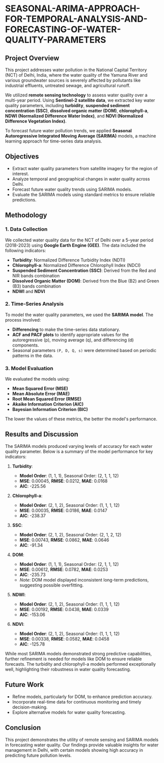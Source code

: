 # SEASONAL-ARIMA-APPROACH-FOR-TEMPORAL-ANALYSIS-AND-FORECASTING-OF-WATER-QUALITY-PARAMETERS

## Project Overview
This project addresses water pollution in the National Capital Territory (NCT) of Delhi, India, where the water quality of the Yamuna River and various groundwater sources is severely affected by pollutants like industrial effluents, untreated sewage, and agricultural runoff. 

We utilized **remote sensing technology** to assess water quality over a multi-year period. Using **Sentinel-2 satellite data**, we extracted key water quality parameters, including **turbidity**, **suspended sediment concentration (SSC)**, **dissolved organic matter (DOM)**, **chlorophyll-a**, **NDWI (Normalized Difference Water Index)**, and **NDVI (Normalized Difference Vegetation Index)**.

To forecast future water pollution trends, we applied **Seasonal Autoregressive Integrated Moving Average (SARIMA)** models, a machine learning approach for time-series data analysis.

## Objectives
- Extract water quality parameters from satellite imagery for the region of interest.
- Analyze temporal and geographical changes in water quality across Delhi.
- Forecast future water quality trends using SARIMA models.
- Evaluate the SARIMA models using standard metrics to ensure reliable predictions.

## Methodology

### 1. Data Collection
We collected water quality data for the NCT of Delhi over a 5-year period (2018-2023) using **Google Earth Engine (GEE)**. The data included the following indicators:
- **Turbidity**: Normalized Difference Turbidity Index (NDTI)
- **Chlorophyll-a**: Normalized Difference Chlorophyll Index (NDCI)
- **Suspended Sediment Concentration (SSC)**: Derived from the Red and NIR bands combination
- **Dissolved Organic Matter (DOM)**: Derived from the Blue (B2) and Green (B3) bands combination
- **NDWI** and **NDVI**

### 2. Time-Series Analysis
To model the water quality parameters, we used the **SARIMA model**. The process involved:
- **Differencing** to make the time-series data stationary.
- **ACF and PACF plots** to identify appropriate values for the autoregressive (p), moving average (q), and differencing (d) components.
- Seasonal parameters `(P, D, Q, s)` were determined based on periodic patterns in the data.

### 3. Model Evaluation
We evaluated the models using:
- **Mean Squared Error (MSE)**
- **Mean Absolute Error (MAE)**
- **Root Mean Squared Error (RMSE)**
- **Akaike Information Criterion (AIC)**
- **Bayesian Information Criterion (BIC)**

The lower the values of these metrics, the better the model's performance.

## Results and Discussion
The SARIMA models produced varying levels of accuracy for each water quality parameter. Below is a summary of the model performance for key indicators:

1. **Turbidity**:
   - **Model Order**: (1, 1, 1), Seasonal Order: (2, 1, 1, 12)
   - **MSE**: 0.00045, **RMSE**: 0.0212, **MAE**: 0.0168
   - **AIC**: -225.56

2. **Chlorophyll-a**:
   - **Model Order**: (2, 1, 2), Seasonal Order: (1, 1, 1, 12)
   - **MSE**: 0.00035, **RMSE**: 0.0186, **MAE**: 0.0147
   - **AIC**: -238.37

3. **SSC**:
   - **Model Order**: (2, 1, 2), Seasonal Order: (2, 1, 2, 12)
   - **MSE**: 0.00743, **RMSE**: 0.0862, **MAE**: 0.0646
   - **AIC**: -91.34

4. **DOM**:
   - **Model Order**: (1, 1, 1), Seasonal Order: (2, 1, 1, 12)
   - **MSE**: 0.00612, **RMSE**: 0.0782, **MAE**: 0.0253
   - **AIC**: -235.73
   - *Note*: DOM model displayed inconsistent long-term predictions, suggesting possible overfitting.

5. **NDWI**:
   - **Model Order**: (2, 1, 2), Seasonal Order: (1, 1, 1, 12)
   - **MSE**: 0.00192, **RMSE**: 0.0438, **MAE**: 0.0339
   - **AIC**: -153.06

6. **NDVI**:
   - **Model Order**: (2, 1, 2), Seasonal Order: (1, 1, 1, 12)
   - **MSE**: 0.00338, **RMSE**: 0.0582, **MAE**: 0.0458
   - **AIC**: -125.78

While most SARIMA models demonstrated strong predictive capabilities, further refinement is needed for models like DOM to ensure reliable forecasts. The turbidity and chlorophyll-a models performed exceptionally well, highlighting their robustness in water quality forecasting.

## Future Work
- Refine models, particularly for DOM, to enhance prediction accuracy.
- Incorporate real-time data for continuous monitoring and timely decision-making.
- Explore alternative models for water quality forecasting.

## Conclusion
This project demonstrates the utility of remote sensing and SARIMA models in forecasting water quality. Our findings provide valuable insights for water management in Delhi, with certain models showing high accuracy in predicting future pollution levels.

